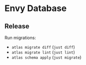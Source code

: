 # Envy Database

## Release

Run migrations:

- `atlas migrate diff` (`just diff`)
- `atlas migrate lint` (`just lint`)
- `atlas schema apply` (`just migrate`)

```

```
